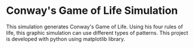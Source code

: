 # Conway's Game of Life Simulation

This simulation generates Conway's Game of Life. Using his four rules of life, this graphic simulation can use different types of patterns. This project is developed with python using matplotlib library.
